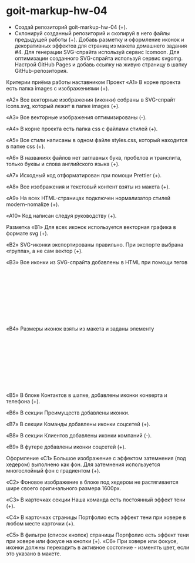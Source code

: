 # goit-markup-hw-04

- Создай репозиторий goit-markup-hw-04 (+).
- Склонируй созданный репозиторий и скопируй в него файлы предыдущей работы (+).
  Добавь разметку и оформление иконок и декоративных эффектов для страниц из макета домашнего задания #4.
  Для генерации SVG-спрайта используй сервис Icomoon.
  Для оптимизации созданного SVG-спрайта используй сервис svgomg.
  Настрой GitHub Pages и добавь ссылку на живую страницу в шапку GitHub-репозитория.

Критерии приёма работы наставником
Проект
«A1» В корне проекта есть папка images с изображениями (+).

«A2» Все векторные изображения (иконки) собраны в SVG-спрайт icons.svg, который лежит в папке images (+).

«A3» Все векторные изображения оптимизированы (-).

«A4» В корне проекта есть папка css с файлами стилей (+).

«A5» Все стили написаны в одном файле styles.css, который находится в папке css (+).

«A6» В названиях файлов нет заглавных букв, пробелов и транслита, только буквы и слова английского языка (+).

«A7» Исходный код отформатирован при помощи Prettier (+).

«A8» Все изображения и текстовый контент взяты из макета (+).

«A9» На всех HTML-страницах подключен нормализатор стилей modern-nomalize (+).

«A10» Код написан следуя руководству (+).

Разметка
«B1» Для всех иконок используется векторная графика в формате svg (+).

«B2» SVG-иконки экспортированы правильно. При экспорте выбрана «группа», а не сам вектор (+).

«B3» Все иконки из SVG-спрайта добавлены в HTML при помощи тегов <svg> и <use> (+)

«B4» Размеры иконок взяты из макета и заданы элементу <svg> в HTML-файле (+).

«B5» В блоке Контактов в шапке, добавлены иконки конверта и телефона (+).

«B6» В секции Преимуществ добавлены иконки.

«B7» В секции Команды добавлены иконки соцсетей (+).

«B8» В секции Клиентов добавлены иконки компаний (-).

«B9» В футере добавлены иконки соцсетей (+).

Оформление
«C1» Большое изображение с эффектом затемнения (под хедером) выполнено как фон. Для затемнения используется многослойный фон с градиентом (+).

«C2» Фоновое изображение в блоке под хедером не растягивается шире своего оригинального размера 1600рх.

«C3» В карточках секции Наша команда есть постоянный эффект тени (+).

«C4» В карточках страницы Портфолио есть эффект тени при ховере в любом месте карточки (+).

«C5» В фильтре (список кнопок) страницы Портфолио есть эффект тени при ховере или фокусе на кнопки (+).
«C6» При ховере или фокусе, иконки должны переходить в активное состояние - изменять цвет, если это указано в макете.
